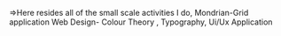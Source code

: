 =>Here resides all of the small scale activities I do,
Mondrian-Grid application
Web Design- Colour Theory , Typography, Ui/Ux Application

